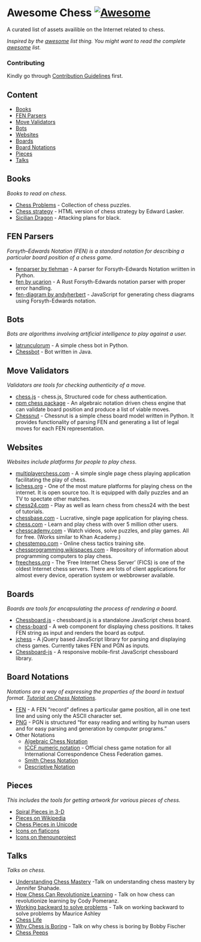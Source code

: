 # Awesome Chess [![Awesome](https://cdn.rawgit.com/sindresorhus/awesome/d7305f38d29fed78fa85652e3a63e154dd8e8829/media/badge.svg)](https://github.com/sindresorhus/awesome)

A curated list of assets availible on the Internet related to chess.

_Inspired by the [awesome](https://github.com/sindresorhus/awesome) list thing. You might want to read the complete [awesome](https://github.com/sindresorhus/awesome) list._

### Contributing

Kindly go through [Contribution Guidelines](https://github.com/hkirat/awesome-chess/blob/master/CONTRIBUTING.md#contribution-guidelines) first.

## Content

- [Books](#books)
- [FEN Parsers](#fen-parsers)
- [Move Validators](#move-validators)
- [Bots](#bots)
- [Websites](#websites)
- [Boards](#boards)
- [Board Notations](#board-notations)
- [Pieces](#pieces)
- [Talks](#talks)

## Books

_Books to read on chess._

- [Chess Problems](https://kairavacademydotcom.files.wordpress.com/2013/06/john-thursby-75-chess-problems.pdf) - Collection of chess puzzles.
- [Chess strategy](http://www.gutenberg.org/cache/epub/5614/pg5614-images.html) - HTML version of chess strategy by Edward Lasker.
- [Sicilian Dragon](http://www.chesscity.com/PDF/Sicilian_Dragon_Black_Attacks_ssd.pdf) - Attacking plans for black.

## FEN Parsers

_Forsyth–Edwards Notation (FEN) is a standard notation for describing a particular board position of a chess game._

- [fenparser by tlehman](https://github.com/tlehman/fenparser) - A parser for Forsyth-Edwards Notation wriitten in Python.
- [fen by ucarion](https://github.com/ucarion/fen) - A Rust Forsyth-Edwards notation parser with proper error handling.
- [fen-diagram by andyherbert](https://github.com/andyherbert/fen-diagram) - JavaScript for generating chess diagrams using Forsyth-Edwards notation.

## Bots

_Bots are algorithms involving artificial intelligence to play against a user._

- [latrunculorum](https://github.com/benwr/latrunculorum) - A simple chess bot in Python.
- [Chessbot](https://github.com/jfabeel/Chessbot) - Bot written in Java.

## Move Validators

_Validators are tools for checking authenticity of a move._

- [chess.js](https://github.com/jhlywa/chess.js) - chess.js, Structured code for chess authentication.
- [npm chess package](https://www.npmjs.com/package/chess) - An algebraic notation driven chess engine that can validate board position and produce a list of viable moves.
- [Chessnut](https://github.com/cgearhart/Chessnut.git) - Chessnut is a simple chess board model written in Python. It provides functionality of parsing FEN and generating a list of legal moves for each FEN representation.

## Websites

_Websites include platforms for people to play chess._

- [multiplayerchess.com](http://multiplayerchess.com) - A simple single page chess playing application facilitating the play of chess.
- [lichess.org](http://en.lichess.org/) - One of the most mature platforms for playing chess on the internet. It is open source too. It is equipped with daily puzzles and an TV to spectate other matches.
- [chess24.com](https://chess24.com/en/play/chess) - Play as well as learn chess from chess24 with the best of tutorials.
- [chessbase.com](http://play.chessbase.com/js/apps/playchess/) - Lucrative, single page application for playing chess.
- [chess.com](http://www.chess.com/) - Learn and play chess with over 5 million other users.
- [chesscademy.com](https://www.chesscademy.com/) - Watch videos, solve puzzles, and play games. All for free. (Works similar to Khan Academy.)
- [chesstempo.com](http://chesstempo.com) - Online chess tactics training site.
- [chessprogramming.wikispaces.com](https://chessprogramming.wikispaces.com/) - Repository of information about programming computers to play chess.
- [freechess.org](http://freechess.org/) - The ‘Free Internet Chess Server’ (FICS) is one of the oldest Internet chess servers. There are lots of client applications for almost every device, operation system or webbrowser available.

## Boards

_Boards are tools for encapsulating the process of rendering a board._

- [Chessboard.js](https://github.com/oakmac/chessboardjs/) - chessboard.js is a standalone JavaScript chess board.
- [chess-board](https://github.com/laat/chess-board) - A web component for displaying chess positions. It takes FEN string as input and renders the board as output.
- [jchess](https://github.com/bmarini/jchess) - A jQuery based JavaScript library for parsing and displaying chess games. Currently takes FEN and PGN as inputs.
- [Chessboard-js](https://github.com/caustique/chessboard-js) - A responsive mobile-first JavaScript chessboard library.

## Board Notations

_Notations are a way of expressing the properties of the board in textual format. [Tutorial on Chess Notations](http://chess.eusa.ed.ac.uk/Chess/Rules/notation.html)._

- [FEN](https://en.wikipedia.org/wiki/Forsyth%E2%80%93Edwards_Notation) - A FEN “record” defines a particular game position, all in one text line and using only the ASCII character set.
- [PNG](http://www6.chessclub.com/help/PGN-spec) - PGN is structured “for easy reading and writing by human users and for easy parsing and generation by computer programs.”
- Other Notations
  - [Algebraic Chess Notation](<https://en.wikipedia.org/wiki/Algebraic_notation_(chess)>)
  - [ICCF numeric notation](https://en.wikipedia.org/wiki/ICCF_numeric_notation) - Official chess game notation for all International Correspondence Chess Federation games.
  - [Smith Chess Notation](http://www6.chessclub.com/chessviewer/smith.html)
  - [Descriptive Notation](https://en.wikipedia.org/wiki/Descriptive_notation)

## Pieces

_This includes the tools for getting artwork for various pieces of chess._

- [Spiral Pieces in 3-D](https://www.thingiverse.com/thing:470700)
- [Pieces on Wikipedia](https://commons.wikimedia.org/wiki/Category:PNG_chess_pieces/Standard_transparent)
- [Chess Pieces in Unicode](https://en.wikipedia.org/wiki/Chess_symbols_in_Unicode)
- [Icons on flaticons](http://www.flaticon.com/search/chess)
- [Icons on thenounproject](https://thenounproject.com/search/?q=chess)

## Talks

_Talks on chess._

- [Understanding Chess Mastery](https://www.youtube.com/watch?v=fPopQaY7Og4) -Talk on understanding chess mastery by Jennifer Shahade.
- [How Chess Can Revolutionize Learning](https://www.youtube.com/watch?v=A3yDvM8aplY) - Talk on how chess can revolutionize learning by Cody Pomeranz.
- [Working backward to solve problems](https://www.youtube.com/watch?v=v34NqCbAA1c) - Talk on working backward to solve problems by Maurice Ashley
- [Chess Life](https://www.youtube.com/watch?v=lgCSo1Txw3c)
- [Why Chess is Boring](https://www.youtube.com/watch?v=7EuxVOgrEig) - Talk on why chess is boring by Bobby Fischer
- [Chess Peeps](https://www.youtube.com/watch?v=p027ysBt0_M)

